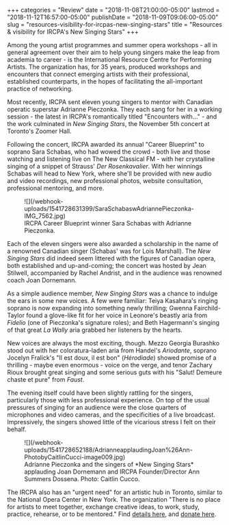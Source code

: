 +++
categories = "Review"
date = "2018-11-08T21:00:00-05:00"
lastmod = "2018-11-12T16:57:00-05:00"
publishDate = "2018-11-09T09:06:00-05:00"
slug = "resources-visibility-for-ircpas-new-singing-stars"
title = "Resources &amp; visibility for IRCPA&#039;s New Singing Stars"
+++

Among the young artist programmes and summer opera workshops - all in general agreement over their aim to help young singers make the leap from academia to career - is the International Resource Centre for Performing Artists. The organization has, for 35 years, produced workshops and encounters that connect emerging artists with their professional, established counterparts, in the hopes of facilitating the all-important practice of networking.

Most recently, IRCPA sent eleven young singers to mentor with Canadian operatic superstar Adrianne Pieczonka. They each sang for her in a working session - the latest in IRCPA's romantically titled "Encounters with..." - and the work culminated in *New Singing Stars*, the November 5th concert at Toronto's Zoomer Hall.

Following the concert, IRCPA awarded its annual "Career Blueprint" to soprano Sara Schabas, who had wowed the crowd - both live and those watching and listening live on The New Classical FM - with her crystalline singing of a snippet of Strauss' *Der Rosenkavalier*. With her winnings Schabas will head to New York, where she'll be provided with new audio and video recordings, new professional photos, website consultation, professional mentoring, and more.

<figure data-type="image">
![](/webhook-uploads/1541728631399/SaraSchabaswAdriannePieczonka-IMG_7562.jpg)
<figcaption>IRCPA Career Blueprint winner Sara Schabas with Adrianne Pieczonka. </figcaption>
</figure>

Each of the eleven singers were also awarded a scholarship in the name of a renowned Canadian singer (Schabas' was for Lois Marshall). The *New Singing Stars* did indeed seem littered with the figures of Canadian opera, both established and up-and-coming; the concert was hosted by Jean Stilwell, accompanied by Rachel Andrist, and in the audience was renowned coach Joan Dornemann.

As a simple audience member, *New Singing Stars* was a chance to indulge the ears in some new voices. A few were familiar: Teiya Kasahara's ringing soprano is now expanding into something newly thrilling; Gwenna Fairchild-Taylor found a glove-like fit for her voice in Leonore's beastly aria from *Fidelio* (one of Pieczonka's signature roles); and Beth Hagermann's singing of that great *La Wally* aria grabbed her listeners by the hearts.

New voices are always the most exciting, though. Mezzo Georgia Burashko stood out with her coloratura-laden aria from Handel's *Ariodante*, soprano Jocelyn Fralick's "Il est doux, il est bon" (*Hérodiade*) showed promise of a thrilling - maybe even enormous - voice on the verge, and tenor Zachary Rioux brought great singing and some serious guts with his "Salut! Demeure chaste et pure" from *Faust*.

The evening itself could have been slightly rattling for the singers, particularly those with less professional experience. On top of the usual pressures of singing for an audience were the close quarters of microphones and video cameras, and the specificities of a live broadcast. Impressively, the singers showed little of the vicarious stress I felt on their behalf.

<figure data-type="image">
![](/webhook-uploads/1541728652188/AdrianneapplaudingJoan%26Ann-PhotobyCaitlinCucci-image009.jpg)
<figcaption>Adrianne Pieczonka and the singers of *New Singing Stars* applauding Joan Dornemann and IRCPA Founder/Director Ann Summers Dossena. Photo: Caitlin Cucco.</figcaption>
</figure>

The IRCPA also has an "urgent need" for an artistic hub in Toronto, similar to the National Opera Center in New York. The organization "There is no place for artists to meet together, exchange creative ideas, to work, study, practice, rehearse, or to be mentored." Find [details here](http://ircpa.net/permanent-home/), and [donate here](http://138.197.134.233/donate-ircpa/).
